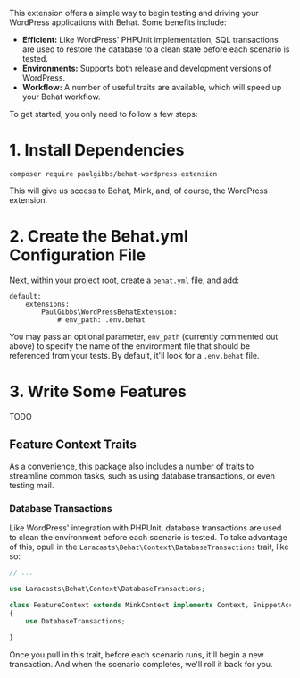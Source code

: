 This extension offers a simple way to begin testing and driving your WordPress applications with Behat. Some benefits include:

- **Efficient:** Like WordPress' PHPUnit implementation, SQL transactions are used to restore the database to a clean state before each scenario is tested.
- **Environments:** Supports both release and development versions of WordPress.
- **Workflow:** A number of useful traits are available, which will speed up your Behat workflow.

To get started, you only need to follow a few steps:

# 1. Install Dependencies

    composer require paulgibbs/behat-wordpress-extension

This will give us access to Behat, Mink, and, of course, the WordPress extension.

# 2. Create the Behat.yml Configuration File

Next, within your project root, create a `behat.yml` file, and add:

```
default:
    extensions:
        PaulGibbs\WordPressBehatExtension:
            # env_path: .env.behat
```

You may pass an optional parameter, `env_path` (currently commented out above) to specify the name of the environment file that should be referenced from your tests. By default, it'll look for a `.env.behat` file.

# 3. Write Some Features

TODO

## Feature Context Traits

As a convenience, this package also includes a number of traits to streamline common tasks, such as using database transactions, or even testing mail.

### Database Transactions

Like WordPress' integration with PHPUnit, database transactions are used to clean the environment before each scenario is tested. To take advantage of this, opull in the `Laracasts\Behat\Context\DatabaseTransactions` trait, like so:

```php
// ...

use Laracasts\Behat\Context\DatabaseTransactions;

class FeatureContext extends MinkContext implements Context, SnippetAcceptingContext
{
    use DatabaseTransactions;

}
```

Once you pull in this trait, before each scenario runs, it'll begin a new transaction. And when the scenario completes, we'll roll it back for you.
